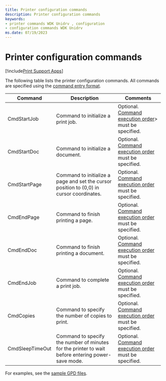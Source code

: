 ```yaml
---
title: Printer configuration commands
description: Printer configuration commands
keywords:
- printer commands WDK Unidrv , configuration
- configuration commands WDK Unidrv
ms.date: 07/19/2023
---
```


# Printer configuration commands

[!include[Print Support Apps](../includes/print-support-apps.md)]

The following table lists the printer configuration commands. All commands are specified using the [command entry format](command-entry-format.md).

| Command | Description | Comments |
|--|--|--|
| CmdStartJob | Command to initialize a print job. | Optional. [Command execution order](command-execution-order.md)> must be specified. |
| CmdStartDoc | Command to initialize a document. | Optional. [Command execution order](command-execution-order.md) must be specified. |
| CmdStartPage | Command to initialize a page and set the cursor position to (0,0) in cursor coordinates. | Optional. [Command execution order](command-execution-order.md) must be specified. |
| CmdEndPage | Command to finish printing a page. | Optional. [Command execution order](command-execution-order.md) must be specified. |
| CmdEndDoc | Command to finish printing a document. | Optional. [Command execution order](command-execution-order.md) must be specified. |
| CmdEndJob | Command to complete a print job. | Optional. [Command execution order](command-execution-order.md) must be specified. |
| CmdCopies | Command to specify the number of copies to print. | Optional. [Command execution order](command-execution-order.md) must be specified. |
| CmdSleepTimeOut | Command to specify the number of minutes for the printer to wait before entering power-save mode. | Optional. [Command execution order](command-execution-order.md) must be specified. |

For examples, see the [sample GPD files](sample-gpd-files.md).

